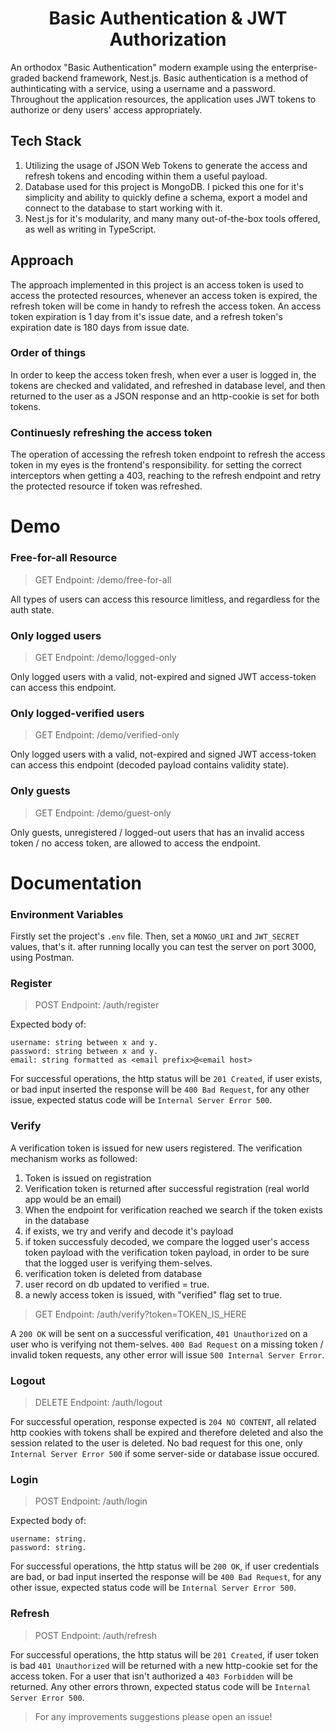 <h1 align="center">Basic Authentication & JWT Authorization</h1>

An orthodox "Basic Authentication" modern example using the enterprise-graded backend framework, Nest.js.
Basic authentication is a method of authinticating with a service, using a username and a password.
Throughout the application resources, the application uses JWT tokens to authorize or deny users' access appropriately.

## Tech Stack

1. Utilizing the usage of JSON Web Tokens to generate the access and refresh tokens and encoding within them a useful payload.
2. Database used for this project is MongoDB. I picked this one for it's simplicity and ability to quickly define a schema, export a model and connect to the database to start working with it.
3. Nest.js for it's modularity, and many many out-of-the-box tools offered, as well as writing in TypeScript.

## Approach

The approach implemented in this project is an access token is used to access the protected resources, whenever an access token is expired, the refresh token will be come in handy to refresh the access token. An access token expiration is 1 day from it's issue date, and a refresh token's expiration date is 180 days from issue date.

### Order of things

In order to keep the access token fresh, when ever a user is logged in, the tokens are checked and validated, and refreshed in database level, and then returned to the user as a JSON response and an http-cookie is set for both tokens.

### Continuesly refreshing the access token

The operation of accessing the refresh token endpoint to refresh the access token in my eyes is the frontend's responsibility. for setting the correct interceptors when getting a 403, reaching to the refresh endpoint and retry the protected resource if token was refreshed.

# Demo

### Free-for-all Resource

> GET Endpoint: /demo/free-for-all

All types of users can access this resource limitless, and regardless for the auth state.

### Only logged users

> GET Endpoint: /demo/logged-only

Only logged users with a valid, not-expired and signed JWT access-token can access this endpoint.

### Only logged-verified users

> GET Endpoint: /demo/verified-only

Only logged users with a valid, not-expired and signed JWT access-token can access this endpoint (decoded payload contains validity state).

### Only guests

> GET Endpoint: /demo/guest-only

Only guests, unregistered / logged-out users that has an invalid access token / no access token, are allowed to access the endpoint.

# Documentation

### Environment Variables
Firstly set the project's ```.env``` file. Then, set a ```MONGO_URI``` and ```JWT_SECRET``` values, that's it.
after running locally you can test the server on port 3000, using Postman.

### Register

> POST Endpoint: /auth/register

Expected body of:
```
username: string between x and y.
password: string between x and y.
email: string formatted as <email prefix>@<email host>
```

For successful operations, the http status will be ```201 Created```, if user exists, or bad input inserted the response will be ```400 Bad Request```, for any other issue, expected status code will be ```Internal Server Error 500```.

### Verify

A verification token is issued for new users registered. The verification mechanism works as followed:
1. Token is issued on registration
2. Verification token is returned after successful registration (real world app would be an email)
3. When the endpoint for verification reached we search if the token exists in the database
3. if exists, we try and verify and decode it's payload
4. if token successfuly decoded, we compare the logged user's access token payload with the verification token payload, in order to be sure that the logged user is verifying them-selves.
5. verification token is deleted from database
6. user record on db updated to verified = true.
7. a newly access token is issued, with "verified" flag set to true.

> GET Endpoint: /auth/verify?token=TOKEN_IS_HERE

A ```200 OK``` will be sent on a successful verification, ```401 Unauthorized``` on a user who is verifying not them-selves. ```400 Bad Request``` on a missing token / invalid token requests, any other error will issue ```500 Internal Server Error```.

### Logout

> DELETE Endpoint: /auth/logout

For successful operation, response expected is ```204 NO CONTENT```, all related http cookies with tokens shall be expired and therefore deleted and also the session related to the user is deleted. No bad request for this one, only ```Internal Server Error 500``` if some server-side or database issue occured.

### Login

> POST Endpoint: /auth/login

Expected body of:
```
username: string.
password: string.
```

For successful operations, the http status will be ```200 OK```, if user credentials are bad, or bad input inserted the response will be ```400 Bad Request```, for any other issue, expected status code will be ```Internal Server Error 500```.

### Refresh

> POST Endpoint: /auth/refresh

For successful operations, the http status will be ```201 Created```, if user token is bad ```401 Unauthorized``` will be returned with a new http-cookie set for the access token. For a user that isn't authorized a ```403 Forbidden``` will be returned. Any other errors thrown, expected status code will be ```Internal Server Error 500```.

> For any improvements suggestions please open an issue!